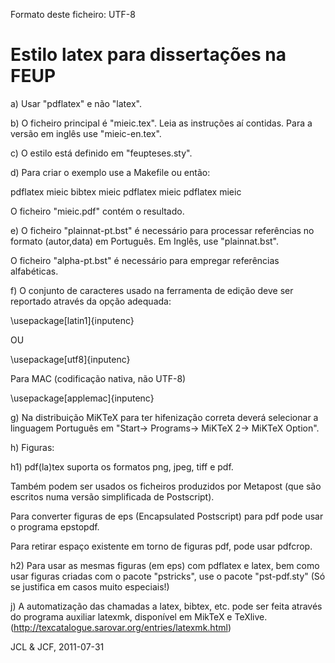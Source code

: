 Formato deste ficheiro: UTF-8

Estilo latex para dissertações na FEUP
======================================

a) Usar "pdflatex" e não "latex".

b) O ficheiro principal é "mieic.tex". Leia as instruções aí contidas.
Para a versão em inglês use "mieic-en.tex".

c) O estilo está definido em "feupteses.sty".

d) Para criar o exemplo use a Makefile ou então:

   pdflatex mieic
   bibtex mieic
   pdflatex mieic
   pdflatex mieic

   O ficheiro "mieic.pdf" contém o resultado.

e) O ficheiro "plainnat-pt.bst" é necessário para processar
   referências no formato (autor,data) em Português. Em Inglês, use
   "plainnat.bst". 

   O ficheiro "alpha-pt.bst" é necessário para empregar referências
   alfabéticas.

f) O conjunto de caracteres usado na ferramenta de edição deve ser reportado 
   através da opção adequada: 

   \usepackage[latin1]{inputenc}

   OU

   \usepackage[utf8]{inputenc}

   Para MAC (codificação nativa, não UTF-8)

   \usepackage[applemac]{inputenc}

g) Na distribuição MiKTeX para ter hifenização correta deverá
   selecionar a linguagem Português em 
   "Start-> Programs-> MiKTeX 2-> MiKTeX Option".

h) Figuras: 

h1) pdf(la)tex  suporta os formatos png, jpeg, tiff e pdf. 

Também podem ser usados os ficheiros produzidos por Metapost (que são
escritos numa versão simplificada de Postscript).

Para converter figuras de eps (Encapsulated Postscript) para pdf pode
usar o programa epstopdf.

Para retirar espaço existente em torno de figuras pdf, pode usar
pdfcrop.

h2) Para usar as mesmas figuras (em eps) com pdflatex e latex, bem como
usar figuras criadas com o pacote "pstricks", use o pacote
"pst-pdf.sty" (Só se justifica em casos muito especiais!)

j) A automatização das chamadas a latex, bibtex, etc. pode ser feita
   através do programa auxiliar latexmk, disponível em MikTeX e
   TeXlive. (http://texcatalogue.sarovar.org/entries/latexmk.html)


JCL & JCF, 2011-07-31
